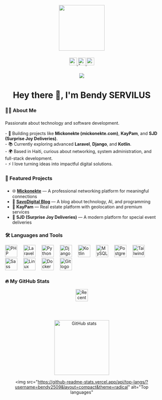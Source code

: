 <div align="center">
  <img height="150" src="https://media.giphy.com/media/M9gbBd9nbDrOTu1Mqx/giphy.gif" />
</div>

###

<div align="center">
  <a href="mailto:bendyservilus@gmail.com" target="_blank">
    <img src="https://img.shields.io/static/v1?message=Email&logo=gmail&label=&color=D14836&logoColor=white&labelColor=&style=for-the-badge" height="25" alt="email logo" />
  </a>
  <a href="https://www.facebook.com/bendy.servilus" target="_blank">
    <img src="https://img.shields.io/static/v1?message=Facebook&logo=facebook&label=&color=1877F2&logoColor=white&labelColor=&style=for-the-badge" height="25" alt="facebook logo" />
  </a>
  <a href="https://mickonekte.com" target="_blank">
    <img src="https://img.shields.io/static/v1?message=Website&logo=google-chrome&label=&color=4285F4&logoColor=white&labelColor=&style=for-the-badge" height="25" alt="website logo" />
  </a>
</div>

###

<div align="center">
  <img src="https://visitor-badge.laobi.icu/badge?page_id=bendy2509.bendy2509" />
</div>

###

<h1 align="center">Hey there 👋, I'm Bendy SERVILUS</h1>

###

<h3 align="left">👨‍💻 About Me</h3>

###

<p align="left">
  Passionate about technology and software development.<br><br>
  - 🚀 Building projects like <b>Mickonekte (mickonekte.com)</b>, <b>KayPam</b>, and <b>SJD (Surprise Joy Deliveries)</b>.<br>
  - 📚 Currently exploring advanced <b>Laravel</b>, <b>Django</b>, and <b>Kotlin</b>.<br>
  - 🌍 Based in Haiti, curious about networking, system administration, and full-stack development.<br>
  - ⚡ I love turning ideas into impactful digital solutions.
</p>

###

<h3 align="left">🚀 Featured Projects</h3>

###

<ul>
  <li>🌐 <a href="https://mickonekte.com" target="_blank"><b>Mickonekte</b></a> — A professional networking platform for meaningful connections</li>
  <li>📰 <a href="https://bsdev2509.pythonanywhere.com/" target="_blank"><b>SavoDigital Blog</b></a> — A blog about technology, AI, and programming</li>
  <li>🏡 <b>KayPam</b> — Real estate platform with geolocation and premium services</li>
  <li>🎉 <b>SJD (Surprise Joy Deliveries)</b> — A modern platform for special event deliveries</li>
</ul>

###

<h3 align="left">🛠 Languages and Tools</h3>

<div align="left">
  <!-- Languages -->
  <img src="https://img.shields.io/badge/PHP-777BB4?style=for-the-badge&logo=php&logoColor=white" height="40" alt="PHP logo" />
  <img width="12" />
  <img src="https://img.shields.io/badge/Laravel-FF2D20?style=for-the-badge&logo=laravel&logoColor=white" height="40" alt="Laravel logo" />
  <img width="12" />
  <img src="https://img.shields.io/badge/Python-3776AB?style=for-the-badge&logo=python&logoColor=white" height="40" alt="Python logo" />
  <img width="12" />
  <img src="https://img.shields.io/badge/Django-092E20?style=for-the-badge&logo=django&logoColor=white" height="40" alt="Django logo" />
  <img width="12" />
  <img src="https://img.shields.io/badge/Kotlin-7F52FF?style=for-the-badge&logo=kotlin&logoColor=white" height="40" alt="Kotlin logo" />
  <img width="12" />

  <!-- Databases -->
  <img src="https://img.shields.io/badge/MySQL-005C84?style=for-the-badge&logo=mysql&logoColor=white" height="40" alt="MySQL logo" />
  <img width="12" />
  <img src="https://img.shields.io/badge/PostgreSQL-316192?style=for-the-badge&logo=postgresql&logoColor=white" height="40" alt="PostgreSQL logo" />
  <img width="12" />

  <!-- Frontend / Styling -->
  <img src="https://img.shields.io/badge/TailwindCSS-38B2AC?style=for-the-badge&logo=tailwind-css&logoColor=white" height="40" alt="TailwindCSS logo" />
  <img width="12" />
  <img src="https://img.shields.io/badge/Sass-CC6699?style=for-the-badge&logo=sass&logoColor=white" height="40" alt="Sass logo" />
  <img width="12" />

  <!-- DevOps / Tools -->
  <img src="https://img.shields.io/badge/Linux-FCC624?style=for-the-badge&logo=linux&logoColor=black" height="40" alt="Linux logo" />
  <img width="12" />
  <img src="https://img.shields.io/badge/Docker-2496ED?style=for-the-badge&logo=docker&logoColor=white" height="40" alt="Docker logo" />
  <img width="12" />
  <img src="https://img.shields.io/badge/Git-F05032?style=for-the-badge&logo=git&logoColor=white" height="40" alt="Git logo" />
</div>

<h3 align="left">🔥 My GitHub Stats</h3>

<div align="center">
  <!-- Recent commit activity badge -->
  <img src="https://img.shields.io/github/commit-activity/m/bendy2509?style=for-the-badge&logo=github" 
       alt="Recent GitHub commits" 
       height="40" />

  <br/><br/>

  <!-- GitHub Overall Stats -->
  <img src="https://github-readme-stats.vercel.app/api?username=bendy2509&show_icons=true&theme=radical" 
       alt="GitHub stats" 
       height="180" />
  
  <!-- Top Languages -->
  <img src="https://github-readme-stats.vercel.app/api/top-langs/?username=bendy2509&layout=compact&theme=radical" 
       alt="Top languages" 




